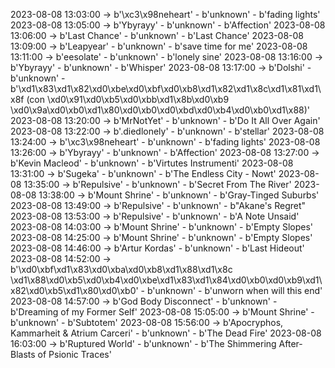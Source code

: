 2023-08-08 13:03:00 -> b'\xc3\x98neheart' - b'unknown' - b'fading lights'
2023-08-08 13:05:00 -> b'Ybyrayy' - b'unknown' - b'Affection'
2023-08-08 13:06:00 -> b'Last Chance' - b'unknown' - b'Last Chance'
2023-08-08 13:09:00 -> b'Leapyear' - b'unknown' - b'save time for me'
2023-08-08 13:11:00 -> b'eesolate' - b'unknown' - b'lonely sine'
2023-08-08 13:16:00 -> b'Ybyrayy' - b'unknown' - b'Whisper'
2023-08-08 13:17:00 -> b'Dolshi' - b'unknown' - b'\xd1\x83\xd1\x82\xd0\xbe\xd0\xbf\xd0\xb8\xd1\x82\xd1\x8c\xd1\x81\xd1\x8f (con \xd0\x91\xd0\xb5\xd0\xbb\xd1\x8b\xd0\xb9 \xd0\x9a\xd0\xb0\xd1\x80\xd0\xb0\xd0\xbd\xd0\xb4\xd0\xb0\xd1\x88)'
2023-08-08 13:20:00 -> b'MrNotYet' - b'unknown' - b'Do It All Over Again'
2023-08-08 13:22:00 -> b'.diedlonely' - b'unknown' - b'stellar'
2023-08-08 13:24:00 -> b'\xc3\x98neheart' - b'unknown' - b'fading lights'
2023-08-08 13:26:00 -> b'Ybyrayy' - b'unknown' - b'Affection'
2023-08-08 13:27:00 -> b'Kevin Macleod' - b'unknown' - b'Virtutes Instrumenti'
2023-08-08 13:31:00 -> b'Sugeka' - b'unknown' - b'The Endless City - Nowt'
2023-08-08 13:35:00 -> b'Repulsive' - b'unknown' - b'Secret From The River'
2023-08-08 13:38:00 -> b'Mount Shrine' - b'unknown' - b'Gray-Tinged Suburbs'
2023-08-08 13:49:00 -> b'Repulsive' - b'unknown' - b"Akane's Regret"
2023-08-08 13:53:00 -> b'Repulsive' - b'unknown' - b'A Note Unsaid'
2023-08-08 14:03:00 -> b'Mount Shrine' - b'unknown' - b'Empty Slopes'
2023-08-08 14:25:00 -> b'Mount Shrine' - b'unknown' - b'Empty Slopes'
2023-08-08 14:46:00 -> b'Artur Kordas' - b'unknown' - b'Last Hideout'
2023-08-08 14:52:00 -> b'\xd0\xbf\xd1\x83\xd0\xba\xd0\xb8\xd1\x88\xd1\x8c \xd1\x88\xd0\xb5\xd0\xb4\xd0\xbe\xd1\x83\xd1\x84\xd0\xb0\xd0\xb9\xd1\x82\xd0\xb5\xd1\x80\xd0\xb0' - b'unknown' - b'unworn when will this end'
2023-08-08 14:57:00 -> b'God Body Disconnect' - b'unknown' - b'Dreaming of my Former Self'
2023-08-08 15:05:00 -> b'Mount Shrine' - b'unknown' - b'Subtotem'
2023-08-08 15:56:00 -> b'Apocryphos, Kammarheit & Atrium Carceri' - b'unknown' - b'The Dead Fire'
2023-08-08 16:03:00 -> b'Ruptured World' - b'unknown' - b'The Shimmering After-Blasts of Psionic Traces'
